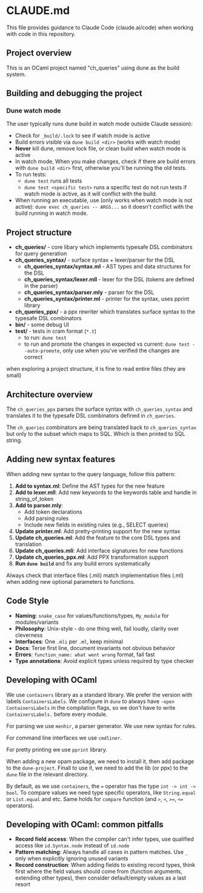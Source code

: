 # CLAUDE.md

This file provides guidance to Claude Code (claude.ai/code) when working with
code in this repository.

## Project overview

This is an OCaml project named "ch_queries" using dune as the build system.

## Building and debugging the project

### Dune watch mode

The user typically runs dune build in watch mode outside Claude session):

- Check for `_build/.lock` to see if watch mode is active
- Build errors visible via `dune build <dir>` (works with watch mode)
- **Never** kill dune, remove lock file, or clean build when watch mode is
  active
- In watch mode, When you make changes, check if there are build errors with
  `dune build <dir>` first, otherwise you'll be running the old tests.
- To run tests:
    - `dune test` runs all tests
    - `dune test <specific test>` runs a specific test
  do not run tests if watch mode is active, as it will conflict with the build.
- When running an executable, use (only works when watch mode is not active):
    `dune exec ch_queries -- ARGS...`
  so it doesn't conflict with the build running in watch mode.

## Project structure

- **ch_queries/** - core libary which implements typesafe DSL combinators for query generation
- **ch_queries_syntax/** - surface syntax + lexer/parser for the DSL
    - **ch_queries_syntax/syntax.ml** - AST types and data structures for the DSL
    - **ch_queries_syntax/lexer.mll** - lexer for the DSL (tokens are defined in the parser)
    - **ch_queries_syntax/parser.mly** - parser for the DSL
    - **ch_queries_syntax/printer.ml** - printer for the syntax, uses pprint library
- **ch_queries_ppx/** - a ppx rewriter which translates surface syntax to the typesafe DSL combinators
- **bin/** - some debug UI
- **test/** - tests in cram format (`*.t`)
    - to run: `dune test`
    - to run and promote the changes in expected vs current: `dune test --auto-promote`, only use when you've verified the changes are correct

when exploring a project structure, it is fine to read entire files (they are small)

## Architecture overview

The `ch_queries_ppx` parses the surface syntax with `ch_queries_syntax` and
translates it to the typesafe DSL combinators defined in `ch_queries`.

The `ch_queries` combinators are being translated back to `ch_queries_syntax`
but only to the subset which maps to SQL. Which is then printed to SQL string.

## Adding new syntax features

When adding new syntax to the query language, follow this pattern:

1. **Add to syntax.ml**: Define the AST types for the new feature
2. **Add to lexer.mll**: Add new keywords to the keywords table and handle in string_of_token
3. **Add to parser.mly**: 
   - Add token declarations
   - Add parsing rules
   - Include new fields in existing rules (e.g., SELECT queries)
4. **Update printer.ml**: Add pretty-printing support for the new syntax
5. **Update ch_queries.ml**: Add the feature to the core DSL types and translation
6. **Update ch_queries.mli**: Add interface signatures for new functions
7. **Update ch_queries_ppx.ml**: Add PPX transformation support
8. **Run `dune build`** and fix any build errors systematically

Always check that interface files (.mli) match implementation files (.ml) when adding new optional parameters to functions.

## Code Style

- **Naming**: `snake_case` for values/functions/types, `My_module` for modules/variants
- **Philosophy**: Unix-style - do one thing well, fail loudly, clarity over cleverness
- **Interfaces**: One `.mli` per `.ml`, keep minimal
- **Docs**: Terse first line, document invariants not obvious behavior
- **Errors**: `function_name: what went wrong` format, fail fast
- **Type annotations**: Avoid explicit types unless required by type checker

## Developing with OCaml

We use `containers` library as a standard library. We prefer the version with
labels `ContainersLabels`. We configure in `dune` to always have `-open
ContainersLabels` in the compilation flags, so we don't have to write
`ContainersLabels.` before every module.

For parsing we use `menhir`, a parser generator. We use new syntax for rules.

For command line interfaces we use `cmdliner`.

For pretty printing we use `pprint` library.

When adding a new opam package, we need to install it, then add package to the
`dune-project`. Finall to use it, we need to add the lib (or ppx) to the `dune`
file in the relevant directory.

By default, as we use `containers`, the `=` operator has the type `int -> int
-> bool`. To compare values we need type specific operators, like
`String.equal` or `List.equal` and etc. Same holds for `compare` function (and
`>`, `<`, `>=`, `<=` operators).

## Developing with OCaml: common pitfalls

- **Record field access**: When the compiler can't infer types, use qualified access like `id.Syntax.node` instead of `id.node`
- **Pattern matching**: Always handle all cases in pattern matches. Use `_` only when explicitly ignoring unused variants  
- **Record construction**: When adding fields to existing record types, think first where the field values should come from (function arguments, extending other types), then consider default/empty values as a last resort
